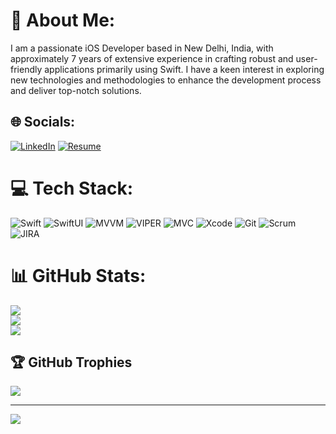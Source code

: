 # 💫 About Me:
I am a passionate iOS Developer based in New Delhi, India, with approximately 7 years of extensive experience in crafting robust and user-friendly applications primarily using Swift. I have a keen interest in exploring new technologies and methodologies to enhance the development process and deliver top-notch solutions.


## 🌐 Socials:
[![LinkedIn](https://img.shields.io/badge/LinkedIn-%230077B5.svg?logo=linkedin&logoColor=white)](https://linkedin.com/in/https://www.linkedin.com/in/khyati-dhawan-b6b70a127/) 
[![Resume](https://img.shields.io/badge/Resume-8A2BE2)](https://drive.google.com/file/d/1LeH1T6PZgLYIaHtQFi0GSC_ypmywGWT-/view?usp=sharing)

# 💻 Tech Stack:
![Swift](https://img.shields.io/badge/swift-F54A2A?style=for-the-badge&logo=swift&logoColor=white)
![SwiftUI](https://img.shields.io/badge/SwiftUI-FFFFFF?color=FFFFFF)
![MVVM](https://img.shields.io/badge/MVVM-FFFFFF?color=FFFFFF)
![VIPER](https://img.shields.io/badge/VIPER-FFFFFF?color=FFFFFF)
![MVC](https://img.shields.io/badge/MVC-FFFFFF?color=FFFFFF)
![Xcode](https://img.shields.io/badge/Xcode-FFFFFF?color=FFFFFF)
![Git](https://img.shields.io/badge/Git-FFFFFF?color=FFFFFF)
![Scrum](https://img.shields.io/badge/Scrum-FFFFFF?color=FFFFFF)
![JIRA](https://img.shields.io/badge/JIRA-FFFFFF?color=FFFFFF)
# 📊 GitHub Stats:
![](https://github-readme-stats.vercel.app/api?username=KhyatiDhawan20&theme=vision-friendly-dark&hide_border=false&include_all_commits=false&count_private=false)<br/>
![](https://github-readme-streak-stats.herokuapp.com/?user=KhyatiDhawan20&theme=vision-friendly-dark&hide_border=false)<br/>
![](https://github-readme-stats.vercel.app/api/top-langs/?username=KhyatiDhawan20&theme=vision-friendly-dark&hide_border=false&include_all_commits=false&count_private=false&layout=compact)

## 🏆 GitHub Trophies
![](https://github-profile-trophy.vercel.app/?username=KhyatiDhawan20&theme=radical&no-frame=false&no-bg=true&margin-w=4)

---
[![](https://visitcount.itsvg.in/api?id=KhyatiDhawan20&icon=0&color=0)](https://visitcount.itsvg.in)
